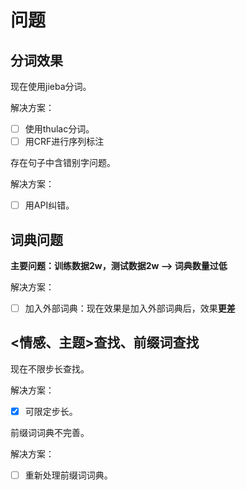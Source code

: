 # 问题

## 分词效果

现在使用jieba分词。

解决方案：
- [ ] 使用thulac分词。
- [ ] 用CRF进行序列标注

存在句子中含错别字问题。

解决方案：
- [ ] 用API纠错。

## 词典问题

**主要问题：训练数据2w，测试数据2w --> 词典数量过低**

解决方案：
- [ ] 加入外部词典：现在效果是加入外部词典后，效果**更差**

## <情感、主题>查找、前缀词查找

现在不限步长查找。

解决方案：
- [x] 可限定步长。

前缀词词典不完善。

解决方案：
- [ ] 重新处理前缀词词典。



